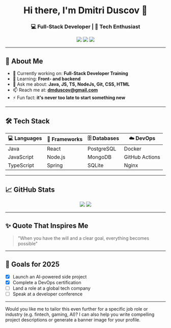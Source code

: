 <h1 align="center">Hi there, I'm Dmitri Duscov 👋</h1>
<h3 align="center">💻 Full-Stack Developer | 🚀 Tech Enthusiast </h3>

<p align="center">
  <a href="https://github.com/Duscov"><img src="https://img.shields.io/badge/Portfolio-Visit-blue?style=for-the-badge&logo=internet-explorer" /></a>
  <a href="mailto:dmduscov@gmail.com"><img src="https://img.shields.io/badge/Email-Contact-red?style=for-the-badge&logo=gmail" /></a>
  <a href="https://www.linkedin.com/in/dmitri-duscov"><img src="https://img.shields.io/badge/LinkedIn-Connect-blue?style=for-the-badge&logo=linkedin" /></a>
</p>

---

## 🧠 About Me

- 🔭 Currently working on: **Full-Stack Developer Training**
- 🌱 Learning: **Front- and backend**
- 💬 Ask me about: **Java, JS, TS, NodeJs, Git, CSS, HTML**
- 📫 Reach me at: **dmduscov@gmail.com**
- ⚡ Fun fact: **it's never too late to start something new**

---

## 🛠️ Tech Stack

<div align="center">

| 💻 Languages | 🧰 Frameworks | 🗄️ Databases | ☁️ DevOps |
|-------------|--------------|--------------|-----------|
|    Java     | React        | PostgreSQL   | Docker    |
| JavaScript  | Node.js      | MongoDB      | GitHub Actions |
| TypeScript  | Spring       | SQLite       | Nginx     |

</div>

---

## 📈 GitHub Stats

<p align="center">
  <img src="https://github-readme-stats.vercel.app/api?username=Duscov&show_icons=true&theme=tokyonight" />
  <img src="https://github-readme-stats.vercel.app/api/top-langs/?username=Duscov&layout=compact&theme=tokyonight" />
</p>


---

## ✨ Quote That Inspires Me

> "When you have the will and a clear goal, everything becomes possible"

---

## 🎯 Goals for 2025

- [x] Launch an AI-powered side project  
- [x] Complete a DevOps certification  
- [ ] Land a role at a global tech company  
- [ ] Speak at a developer conference  

---

Would you like me to tailor this even further for a specific job role or industry (e.g. fintech, gaming, AI)? I can also help you write compelling project descriptions or generate a banner image for your profile.
